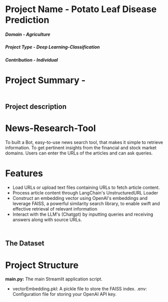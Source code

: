 # **Project Name**        - Potato Leaf Disease Prediction

##### **Domain**          - Agriculture
##### **Project Type**    - Deep Learning-Classification
##### **Contribution**    - Individual



# **Project Summary -**

<!-- PROJECT DESCRIPTION -->
## <br>**Project description**
# News-Research-Tool
To built a Bot, easy-to-use news search tool, that makes it simple to retrieve information. To get pertinent insights from the financial and stock market domains. Users can enter the URLs of the articles and can ask queries.

# Features
  - Load URLs or upload text files containing URLs to fetch article content.
  - Process article content through LangChain's UnstructuredURL Loader
  - Construct an embedding vector using OpenAI's embeddings and leverage FAISS, a powerful similarity search library, to enable swift and effective retrieval of relevant information
  - Interact with the LLM's (Chatgpt) by inputting queries and receiving answers along with source URLs.

## <br>**The Dataset**
# Project Structure
**main.py:** The main Streamlit application script.
* vectorEmbedding.pkl: A pickle file to store the FAISS index.
.env: Configuration file for storing your OpenAI API key.


